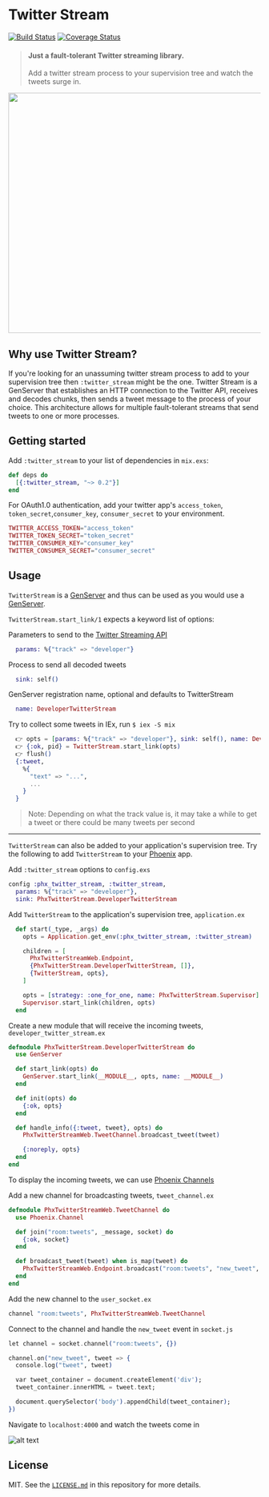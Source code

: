 # Twitter Stream

[![Build Status](https://travis-ci.com/thekeele/twitter_stream.svg?branch=develop)](https://travis-ci.com/thekeele/twitter_stream) [![Coverage Status](https://coveralls.io/repos/github/thekeele/twitter_stream/badge.svg?branch=develop)](https://coveralls.io/github/thekeele/twitter_stream?branch=develop)

> #### Just a fault-tolerant Twitter streaming library.
> Add a twitter stream process to your supervision tree and watch the tweets surge in.

<img src="https://thumbs.gfycat.com/CarefulOrderlyKarakul-max-1mb.gif" width="640" height="480" />

## Why use Twitter Stream?

If you're looking for an unassuming twitter stream process to add to your supervision tree then `:twitter_stream` might be the one. Twitter Stream is a GenServer that establishes an HTTP connection to the Twitter API, receives and decodes chunks, then sends a tweet message to the process of your choice. This architecture allows for multiple fault-tolerant streams that send tweets to one or more processes.

## Getting started

Add `:twitter_stream` to your list of dependencies in `mix.exs`:

```elixir
def deps do
  [{:twitter_stream, "~> 0.2"}]
end
```

For OAuth1.0 authentication, add your twitter app's `access_token`, `token_secret`,`consumer_key`, `consumer_secret` to your environment.

```elixir
TWITTER_ACCESS_TOKEN="access_token"
TWITTER_TOKEN_SECRET="token_secret"
TWITTER_CONSUMER_KEY="consumer_key"
TWITTER_CONSUMER_SECRET="consumer_secret"
```

## Usage

`TwitterStream` is a [GenServer](https://hexdocs.pm/elixir/GenServer.html) and thus can be used as you would use a [GenServer](https://hexdocs.pm/elixir/GenServer.html).

`TwitterStream.start_link/1` expects a keyword list of options:

Parameters to send to the [Twitter Streaming API](https://developer.twitter.com/en/docs/tweets/filter-realtime/api-reference/post-statuses-filter)
```elixir
  params: %{"track" => "developer"}
```

Process to send all decoded tweets
```elixir
  sink: self()
```

GenServer registration name, optional and defaults to TwitterStream
```elixir
  name: DeveloperTwitterStream
```

Try to collect some tweets in IEx, run `$ iex -S mix`
```elixir
  👉 opts = [params: %{"track" => "developer"}, sink: self(), name: DeveloperTwitterStream]
  👉 {:ok, pid} = TwitterStream.start_link(opts)
  👉 flush()
  {:tweet,
    %{
      "text" => "...",
      ...
    }
  }
```
> Note: Depending on what the track value is, it may take a while to get a tweet or there could be many tweets per second

<hr />

`TwitterStream` can also be added to your application's supervision tree. Try the following to add `TwitterStream` to your [Phoenix](https://phoenixframework.org) app.

Add `:twitter_stream` options to `config.exs`
```elixir
config :phx_twitter_stream, :twitter_stream,
  params: %{"track" => "developer"},
  sink: PhxTwitterStream.DeveloperTwitterStream
```

Add `TwitterStream` to the application's supervision tree, `application.ex`
```elixir
  def start(_type, _args) do
    opts = Application.get_env(:phx_twitter_stream, :twitter_stream)

    children = [
      PhxTwitterStreamWeb.Endpoint,
      {PhxTwitterStream.DeveloperTwitterStream, []},
      {TwitterStream, opts},
    ]

    opts = [strategy: :one_for_one, name: PhxTwitterStream.Supervisor]
    Supervisor.start_link(children, opts)
  end
```

Create a new module that will receive the incoming tweets, `developer_twitter_stream.ex`
```elixir
defmodule PhxTwitterStream.DeveloperTwitterStream do
  use GenServer

  def start_link(opts) do
    GenServer.start_link(__MODULE__, opts, name: __MODULE__)
  end

  def init(opts) do
    {:ok, opts}
  end

  def handle_info({:tweet, tweet}, opts) do
    PhxTwitterStreamWeb.TweetChannel.broadcast_tweet(tweet)

    {:noreply, opts}
  end
end
```

To display the incoming tweets, we can use [Phoenix Channels](https://hexdocs.pm/phoenix/channels.html)

Add a new channel for broadcasting tweets, `tweet_channel.ex`
```elixir
defmodule PhxTwitterStreamWeb.TweetChannel do
  use Phoenix.Channel

  def join("room:tweets", _message, socket) do
    {:ok, socket}
  end

  def broadcast_tweet(tweet) when is_map(tweet) do
    PhxTwitterStreamWeb.Endpoint.broadcast("room:tweets", "new_tweet", tweet)
  end
end
```

Add the new channel to the `user_socket.ex`
```elixir
channel "room:tweets", PhxTwitterStreamWeb.TweetChannel
```

Connect to the channel and handle the `new_tweet` event in `socket.js`
```elixir
let channel = socket.channel("room:tweets", {})

channel.on("new_tweet", tweet => {
  console.log("tweet", tweet)

  var tweet_container = document.createElement('div');
  tweet_container.innerHTML = tweet.text;

  document.querySelector('body').appendChild(tweet_container);
})
```

Navigate to `localhost:4000` and watch the tweets come in

![alt text](https://i.imgur.com/SVptwv7.png)

## License

MIT. See the [`LICENSE.md`](https://github.com/thekeele/twitter_stream/blob/master/LICENSE.md) in this repository for more details.
